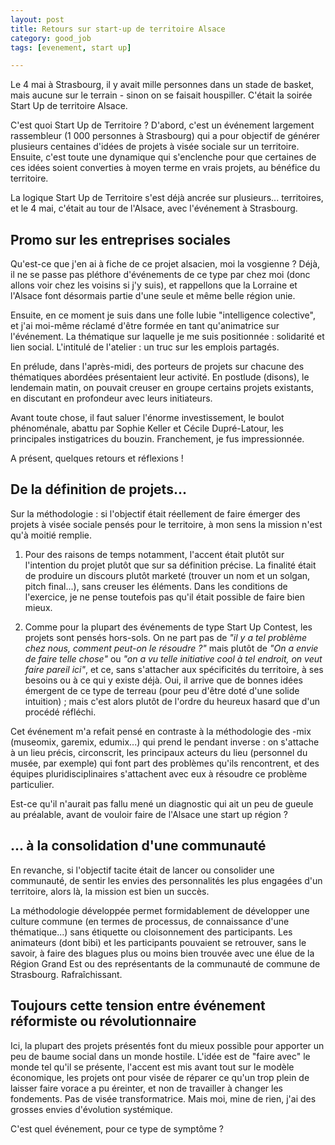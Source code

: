 ```yaml
---
layout: post
title: Retours sur start-up de territoire Alsace
category: good_job
tags: [evenement, start up]

---
```


Le 4 mai à Strasbourg, il y avait mille personnes dans un stade de basket, mais aucune sur le terrain - sinon on se faisait houspiller. C'était la soirée Start Up de territoire Alsace.

<!--more-->


C'est quoi Start Up de Territoire ? D'abord, c'est un événement largement rassembleur (1 000 personnes à Strasbourg) qui a pour objectif de générer plusieurs centaines d'idées de projets à visée sociale sur un territoire. Ensuite, c'est toute une dynamique qui s'enclenche pour que certaines de ces idées soient converties à moyen terme en vrais projets, au bénéfice du territoire.

La logique Start Up de Territoire s'est déjà ancrée sur plusieurs... territoires, et le 4 mai, c'était au tour de l'Alsace, avec l'événement à Strasbourg.

## Promo sur les entreprises sociales

Qu'est-ce que j'en ai à fiche de ce projet alsacien, moi la vosgienne ? Déjà, il ne se passe pas pléthore d'événements de ce type par chez moi (donc allons voir chez les voisins si j'y suis), et rappellons que la Lorraine et l'Alsace font désormais partie d'une seule et même belle région unie.

Ensuite, en ce moment je suis dans une folle lubie "intelligence colective", et j'ai moi-même réclamé d'être formée en tant qu'animatrice sur l'événement. La thématique sur laquelle je me suis positionnée : solidarité et lien social. L'intitulé de l'atelier : un truc sur les emplois partagés.

En prélude, dans l'après-midi, des porteurs de projets sur chacune des thématiques abordées présentaient leur activité. En postlude (disons), le lendemain matin, on pouvait creuser en groupe certains projets existants, en discutant en profondeur avec leurs initiateurs.

Avant toute chose, il faut saluer l'énorme investissement, le boulot phénoménale, abattu par Sophie Keller et Cécile Dupré-Latour, les principales instigatrices du bouzin. Franchement, je fus impressionnée.

A présent, quelques retours et réflexions !

## De la définition de projets...

Sur la méthodologie : si l'objectif était réellement de faire émerger des projets à visée sociale pensés pour le territoire, à mon sens la mission n'est qu'à moitié remplie.

1. Pour des raisons de temps notamment, l'accent était plutôt sur l'intention du projet plutôt que sur sa définition précise. La finalité était de produire un discours plutôt marketé (trouver un nom et un solgan, pitch final...), sans creuser les éléments. Dans les conditions de l'exercice, je ne pense toutefois pas qu'il était possible de faire bien mieux.

<!-- , et les organisatrices ont pour le coup bien conduit leur process pour cette finalité. Comment jauger de la capacité du projet à se réaliser ou du bien fondé de sa finalité ? -->


2. Comme pour la plupart des événements de type Start Up Contest, les projets sont pensés hors-sols. On ne part pas de *"il y a tel problème chez nous, comment peut-on le résoudre ?"* mais plutôt de *"On a envie de faire telle chose"* ou *"on a vu telle initiative cool à tel endroit, on veut faire pareil ici"*, et ce, sans s'attacher aux spécificités du territoire, à ses besoins ou à ce qui y existe déjà. Oui, il arrive que de bonnes idées émergent de ce type de terreau (pour peu d'être doté d'une solide intuition) ; mais c'est alors plutôt de l'ordre du heureux hasard que d'un procédé réfléchi.

Cet événement m'a refait pensé en contraste à la méthodologie des -mix (museomix, garemix, edumix...) qui prend le pendant inverse : on s'attache à un lieu précis, circonscrit, les principaux acteurs du lieu (personnel du musée, par exemple) qui font part des problèmes qu'ils rencontrent, et des équipes pluridisciplinaires s'attachent avec eux à résoudre ce problème particulier.

Est-ce qu'il n'aurait pas fallu mené un diagnostic qui ait un peu de gueule au préalable, avant de vouloir faire de l'Alsace une start up région ?

## ... à la consolidation d'une communauté
En revanche, si l'objectif tacite était de lancer ou consolider une communauté, de sentir les envies des personnalités les plus engagées d'un territoire, alors là, la mission est bien un succès.

La méthodologie développée permet formidablement de développer une culture commune (en termes de processus, de connaissance d'une thématique...) sans étiquette ou cloisonnement des participants. Les animateurs (dont bibi) et les participants pouvaient se retrouver, sans le savoir, à faire des blagues plus ou moins bien trouvée avec une élue de la Région Grand Est ou des représentants de la communauté de commune de Strasbourg. Rafraîchissant.


## Toujours cette tension entre événement réformiste ou révolutionnaire

Ici, la plupart des projets présentés font du mieux possible pour apporter un peu de baume social dans un monde hostile. L'idée est de "faire avec" le monde tel qu'il se présente, l'accent est mis avant tout sur le modèle économique, les projets ont pour visée de réparer ce qu'un trop plein de laisser faire vorace a pu éreinter, et non de travailler à changer les fondements. Pas de visée transformatrice. Mais moi, mine de rien, j'ai des grosses envies d'évolution systémique.

C'est quel événement, pour ce type de symptôme ?

